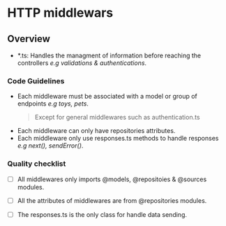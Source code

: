 # HTTP middlewars

## Overview
  - *.ts: Handles the managment of information before reaching the controllers *e.g validations & authentications*.

### Code Guidelines

- Each middleware must be associated with a model or group of endpoints *e.g toys, pets*.
  > Except for general middlewares such as authentication.ts
- Each middleware can only have repositories attributes.
- Each middleware only use responses.ts methods to handle responses *e.g next(), sendError()*.

### Quality checklist

- [ ] All middlewares only imports @models, @repositoies & @sources modules.
- [ ] All the attributes of middlewares are from @repositories modules.
- [ ] The responses.ts is the only class for handle data sending.




